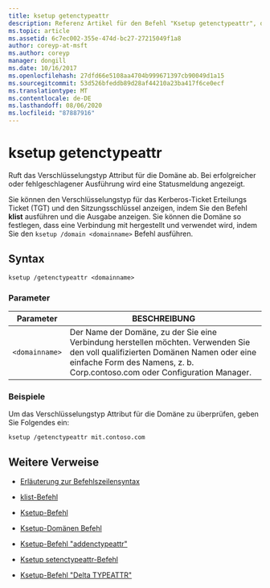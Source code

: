 ```yaml
---
title: ksetup getenctypeattr
description: Referenz Artikel für den Befehl "Ksetup getenctypeattr", der das Verschlüsselungstyp Attribut für die Domäne abruft.
ms.topic: article
ms.assetid: 6c7ec002-355e-474d-bc27-27215049f1a8
author: coreyp-at-msft
ms.author: coreyp
manager: dongill
ms.date: 10/16/2017
ms.openlocfilehash: 27dfd66e5108aa4704b999671397cb90049d1a15
ms.sourcegitcommit: 53d526bfeddb89d28af44210a23ba417f6ce0ecf
ms.translationtype: MT
ms.contentlocale: de-DE
ms.lasthandoff: 08/06/2020
ms.locfileid: "87887916"
---
```

# <a name="ksetup-getenctypeattr"></a>ksetup getenctypeattr

Ruft das Verschlüsselungstyp Attribut für die Domäne ab. Bei erfolgreicher oder fehlgeschlagener Ausführung wird eine Statusmeldung angezeigt.

Sie können den Verschlüsselungstyp für das Kerberos-Ticket Erteilungs Ticket (TGT) und den Sitzungsschlüssel anzeigen, indem Sie den Befehl **klist** ausführen und die Ausgabe anzeigen. Sie können die Domäne so festlegen, dass eine Verbindung mit hergestellt und verwendet wird, indem Sie den `ksetup /domain <domainname>` Befehl ausführen.

## <a name="syntax"></a>Syntax

```
ksetup /getenctypeattr <domainname>
```

### <a name="parameters"></a>Parameter

| Parameter | BESCHREIBUNG |
| --------- | ----------- |
| `<domainname>` | Der Name der Domäne, zu der Sie eine Verbindung herstellen möchten. Verwenden Sie den voll qualifizierten Domänen Namen oder eine einfache Form des Namens, z. b. Corp.contoso.com oder Configuration Manager. |

### <a name="examples"></a>Beispiele

Um das Verschlüsselungstyp Attribut für die Domäne zu überprüfen, geben Sie Folgendes ein:

```
ksetup /getenctypeattr mit.contoso.com
```

## <a name="additional-references"></a>Weitere Verweise

- [Erläuterung zur Befehlszeilensyntax](command-line-syntax-key.md)

- [klist-Befehl](klist.md)

- [Ksetup-Befehl](ksetup.md)

- [Ksetup-Domänen Befehl](ksetup-domain.md)

- [Ksetup-Befehl "addenctypeattr"](ksetup-addenctypeattr.md)

- [Ksetup setenctypeattr-Befehl](ksetup-setenctypeattr.md)

- [Ksetup-Befehl "Delta TYPEATTR"](ksetup-delenctypeattr.md)

